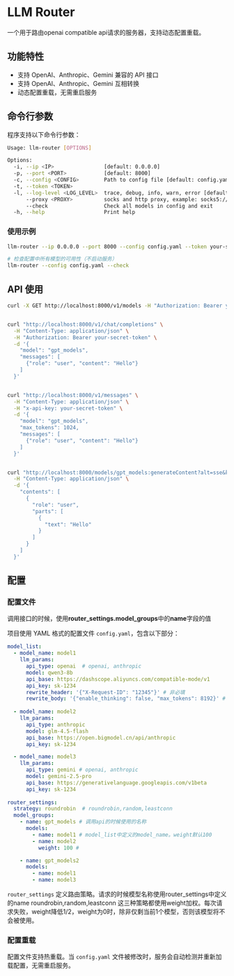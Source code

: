 # LLM Router

一个用于路由openai compatible api请求的服务器，支持动态配置重载。

## 功能特性

- 支持 OpenAI、Anthropic、Gemini 兼容的 API 接口
- 支持 OpenAI、Anthropic、Gemini 互相转换
- 动态配置重载，无需重启服务


## 命令行参数

程序支持以下命令行参数：

```bash
Usage: llm-router [OPTIONS]

Options:
  -i, --ip <IP>                [default: 0.0.0.0]
  -p, --port <PORT>            [default: 8000]
  -c, --config <CONFIG>        Path to config file [default: config.yaml]
  -t, --token <TOKEN>          
  -l, --log-level <LOG_LEVEL>  trace, debug, info, warn, error [default: warn]
      --proxy <PROXY>          socks and http proxy, example: socks5://192.168.0.2:10080
      --check                  Check all models in config and exit
  -h, --help                   Print help
```

### 使用示例

```bash
llm-router --ip 0.0.0.0 --port 8000 --config config.yaml --token your-secret-token

# 检查配置中所有模型的可用性（不启动服务）
llm-router --config config.yaml --check
```


## API 使用

```bash
curl -X GET http://localhost:8000/v1/models -H "Authorization: Bearer your-secret-token"


curl "http://localhost:8000/v1/chat/completions" \
  -H "Content-Type: application/json" \
  -H "Authorization: Bearer your-secret-token" \
  -d '{
    "model": "gpt_models",
    "messages": [
      {"role": "user", "content": "Hello"}
    ]
  }'


curl "http://localhost:8000/v1/messages" \
  -H "Content-Type: application/json" \
  -H "x-api-key: your-secret-token" \
  -d '{
    "model": "gpt_models",
    "max_tokens": 1024,
    "messages": [
      {"role": "user", "content": "Hello"}
    ]
  }'


curl "http://localhost:8000/models/gpt_models:generateContent?alt=sse&key=your-secret-token" \
  -H "Content-Type: application/json" \
  -d '{
    "contents": [
      {
        "role": "user",
        "parts": [
          {
            "text": "Hello"
          }
        ]
      }
    ]
  }'
```


## 配置

### 配置文件

调用接口的时候，使用**router_settings.model_groups**中的**name**字段的值

项目使用 YAML 格式的配置文件 `config.yaml`，包含以下部分：


```yaml
model_list:
  - model_name: model1
    llm_params:
      api_type: openai  # openai, anthropic
      model: qwen3-8b
      api_base: https://dashscope.aliyuncs.com/compatible-mode/v1
      api_key: sk-1234
      rewrite_header: '{"X-Request-ID": "12345"}' # 非必填
      rewrite_body: '{"enable_thinking": false, "max_tokens": 8192}' # 非必填
      
  - model_name: model2
    llm_params:
      api_type: anthropic
      model: glm-4.5-flash
      api_base: https://open.bigmodel.cn/api/anthropic
      api_key: sk-1234

  - model_name: model3
    llm_params:
      api_type: gemini # openai, anthropic
      model: gemini-2.5-pro
      api_base: https://generativelanguage.googleapis.com/v1beta
      api_key: sk-1234
      
router_settings:
  strategy: roundrobin  # roundrobin,random,leastconn
  model_groups:
    - name: gpt_models # 调用api的时候使用的名称
      models:
        - name: model1 # model_list中定义的model_name。weight默认100
        - name: model2 
          weight: 100 # 

    - name: gpt_models2
      models:
        - name: model1
        - name: model3

```

`router_settings` 定义路由策略。请求的时候模型名称使用router_settings中定义的name
roundrobin,random,leastconn 这三种策略都使用weight加权。每次请求失败，weight降低1/2，weight为0时，除非仅剩当前1个模型，否则该模型将不会被使用。



### 配置重载

配置文件支持热重载。当 `config.yaml` 文件被修改时，服务会自动检测并重新加载配置，无需重启服务。
